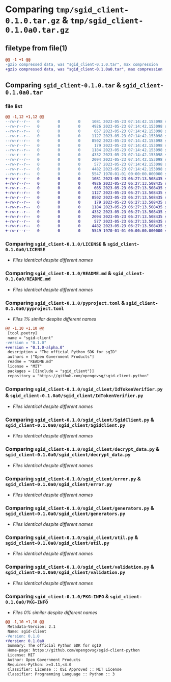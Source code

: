 # Comparing `tmp/sgid_client-0.1.0.tar.gz` & `tmp/sgid_client-0.1.0a0.tar.gz`

## filetype from file(1)

```diff
@@ -1 +1 @@
-gzip compressed data, was "sgid_client-0.1.0.tar", max compression
+gzip compressed data, was "sgid_client-0.1.0a0.tar", max compression
```

## Comparing `sgid_client-0.1.0.tar` & `sgid_client-0.1.0a0.tar`

### file list

```diff
@@ -1,12 +1,12 @@
--rw-r--r--   0        0        0     1081 2023-05-23 07:14:42.153098 sgid_client-0.1.0/LICENSE
--rw-r--r--   0        0        0     4926 2023-05-23 07:14:42.153098 sgid_client-0.1.0/README.md
--rw-r--r--   0        0        0      657 2023-05-23 07:14:42.153098 sgid_client-0.1.0/pyproject.toml
--rw-r--r--   0        0        0     1127 2023-05-23 07:14:42.153098 sgid_client-0.1.0/sgid_client/IdTokenVerifier.py
--rw-r--r--   0        0        0     8502 2023-05-23 07:14:42.153098 sgid_client-0.1.0/sgid_client/SgidClient.py
--rw-r--r--   0        0        0      179 2023-05-23 07:14:42.153098 sgid_client-0.1.0/sgid_client/__init__.py
--rw-r--r--   0        0        0     1184 2023-05-23 07:14:42.153098 sgid_client-0.1.0/sgid_client/decrypt_data.py
--rw-r--r--   0        0        0     4332 2023-05-23 07:14:42.153098 sgid_client-0.1.0/sgid_client/error.py
--rw-r--r--   0        0        0     2094 2023-05-23 07:14:42.153098 sgid_client-0.1.0/sgid_client/generators.py
--rw-r--r--   0        0        0      577 2023-05-23 07:14:42.153098 sgid_client-0.1.0/sgid_client/util.py
--rw-r--r--   0        0        0     4482 2023-05-23 07:14:42.153098 sgid_client-0.1.0/sgid_client/validation.py
--rw-r--r--   0        0        0     5547 1970-01-01 00:00:00.000000 sgid_client-0.1.0/PKG-INFO
+-rw-r--r--   0        0        0     1081 2023-05-23 06:27:13.508435 sgid_client-0.1.0a0/LICENSE
+-rw-r--r--   0        0        0     4926 2023-05-23 06:27:13.508435 sgid_client-0.1.0a0/README.md
+-rw-r--r--   0        0        0      665 2023-05-23 06:27:13.508435 sgid_client-0.1.0a0/pyproject.toml
+-rw-r--r--   0        0        0     1127 2023-05-23 06:27:13.508435 sgid_client-0.1.0a0/sgid_client/IdTokenVerifier.py
+-rw-r--r--   0        0        0     8502 2023-05-23 06:27:13.508435 sgid_client-0.1.0a0/sgid_client/SgidClient.py
+-rw-r--r--   0        0        0      179 2023-05-23 06:27:13.508435 sgid_client-0.1.0a0/sgid_client/__init__.py
+-rw-r--r--   0        0        0     1184 2023-05-23 06:27:13.508435 sgid_client-0.1.0a0/sgid_client/decrypt_data.py
+-rw-r--r--   0        0        0     4332 2023-05-23 06:27:13.508435 sgid_client-0.1.0a0/sgid_client/error.py
+-rw-r--r--   0        0        0     2094 2023-05-23 06:27:13.508435 sgid_client-0.1.0a0/sgid_client/generators.py
+-rw-r--r--   0        0        0      577 2023-05-23 06:27:13.508435 sgid_client-0.1.0a0/sgid_client/util.py
+-rw-r--r--   0        0        0     4482 2023-05-23 06:27:13.508435 sgid_client-0.1.0a0/sgid_client/validation.py
+-rw-r--r--   0        0        0     5549 1970-01-01 00:00:00.000000 sgid_client-0.1.0a0/PKG-INFO
```

### Comparing `sgid_client-0.1.0/LICENSE` & `sgid_client-0.1.0a0/LICENSE`

 * *Files identical despite different names*

### Comparing `sgid_client-0.1.0/README.md` & `sgid_client-0.1.0a0/README.md`

 * *Files identical despite different names*

### Comparing `sgid_client-0.1.0/pyproject.toml` & `sgid_client-0.1.0a0/pyproject.toml`

 * *Files 1% similar despite different names*

```diff
@@ -1,10 +1,10 @@
 [tool.poetry]
 name = "sgid-client"
-version = "0.1.0"
+version = "0.1.0-alpha.0"
 description = "The official Python SDK for sgID"
 authors = ["Open Government Products"]
 readme = "README.md"
 license = "MIT"
 packages = [{include = "sgid_client"}]
 repository = "https://github.com/opengovsg/sgid-client-python"
```

### Comparing `sgid_client-0.1.0/sgid_client/IdTokenVerifier.py` & `sgid_client-0.1.0a0/sgid_client/IdTokenVerifier.py`

 * *Files identical despite different names*

### Comparing `sgid_client-0.1.0/sgid_client/SgidClient.py` & `sgid_client-0.1.0a0/sgid_client/SgidClient.py`

 * *Files identical despite different names*

### Comparing `sgid_client-0.1.0/sgid_client/decrypt_data.py` & `sgid_client-0.1.0a0/sgid_client/decrypt_data.py`

 * *Files identical despite different names*

### Comparing `sgid_client-0.1.0/sgid_client/error.py` & `sgid_client-0.1.0a0/sgid_client/error.py`

 * *Files identical despite different names*

### Comparing `sgid_client-0.1.0/sgid_client/generators.py` & `sgid_client-0.1.0a0/sgid_client/generators.py`

 * *Files identical despite different names*

### Comparing `sgid_client-0.1.0/sgid_client/util.py` & `sgid_client-0.1.0a0/sgid_client/util.py`

 * *Files identical despite different names*

### Comparing `sgid_client-0.1.0/sgid_client/validation.py` & `sgid_client-0.1.0a0/sgid_client/validation.py`

 * *Files identical despite different names*

### Comparing `sgid_client-0.1.0/PKG-INFO` & `sgid_client-0.1.0a0/PKG-INFO`

 * *Files 0% similar despite different names*

```diff
@@ -1,10 +1,10 @@
 Metadata-Version: 2.1
 Name: sgid-client
-Version: 0.1.0
+Version: 0.1.0a0
 Summary: The official Python SDK for sgID
 Home-page: https://github.com/opengovsg/sgid-client-python
 License: MIT
 Author: Open Government Products
 Requires-Python: >=3.11,<4.0
 Classifier: License :: OSI Approved :: MIT License
 Classifier: Programming Language :: Python :: 3
```

